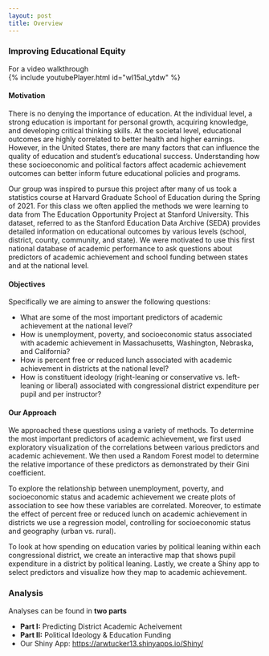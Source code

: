 ```yaml
---
layout: post
title: Overview
---
```


### Improving Educational Equity  

For a video walkthrough  
{% include youtubePlayer.html id="wI15aI_ytdw" %}   


#### Motivation
There is no denying the importance of education. At the individual level, a strong education is important for personal growth, acquiring knowledge, and developing critical thinking skills. At the societal level, educational outcomes are highly correlated to better health and higher earnings. However, in the United States, there are many factors that can influence the quality of education and student’s educational success. Understanding how these socioeconomic and political factors affect academic achievement outcomes can better inform future educational policies and programs.  

Our group was inspired to pursue this project after many of us took a statistics course at Harvard Graduate School of Education during the Spring of 2021. For this class we often applied the methods we were learning to data from The Education Opportunity Project at Stanford University. This dataset, referred to as the Stanford Education Data Archive (SEDA) provides detailed information on educational outcomes by various levels (school, district, county, community, and state). We were motivated to use this first national database of academic performance to ask questions about predictors of academic achievement and school funding between states and at the national level. 

#### Objectives
Specifically we are aiming to answer the following questions:

- What are some of the most important predictors of academic achievement at the national level?
- How is unemployment, poverty, and socioeconomic status associated with academic achievement in Massachusetts, Washington, Nebraska, and California? 
- How is percent free or reduced lunch associated with academic achievement in districts at the national level? 
- How is constituent ideology (right-leaning or conservative vs. left-leaning or liberal) associated with congressional district expenditure per pupil and per instructor?


#### Our Approach
We approached these questions using a variety of methods. To determine the most important predictors of academic achievement, we first used exploratory visualization of the correlations between various predictors and academic achievement. We then used a Random Forest model to determine the relative importance of these predictors as demonstrated by their Gini coefficient.  

To explore the relationship between unemployment, poverty, and socioeconomic status and academic achievement we create plots of association to see how these variables are correlated. Moreover, to estimate the effect of percent free or reduced lunch on academic achievement in districts we use a regression model, controlling for socioeconomic status and geography (urban vs. rural).  

To look at how spending on education varies by political leaning within each congressional district, we create an interactive map that shows pupil expenditure in a district by political leaning. Lastly, we create a Shiny app to select predictors and visualize how they map to academic achievement.



### Analysis
Analyses can be found in **two parts**

* **Part I:** Predicting District Academic Acheivement
* **Part II:** Political Ideology & Education Funding
* Our Shiny App: https://arwtucker13.shinyapps.io/Shiny/




